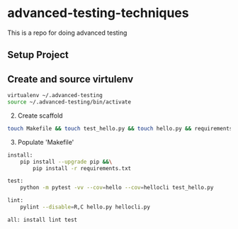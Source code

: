 # advanced-testing-techniques
This is a repo for doing advanced testing

## Setup Project


## Create and source virtulenv

```bash
virtualenv ~/.advanced-testing
source ~/.advanced-testing/bin/activate
```

2. Create scaffold

``` bash
touch Makefile && touch test_hello.py && touch hello.py && requirements.txt
```

3. Populate 'Makefile'

``` bash
install:
	pip install --upgrade pip &&\
		pip install -r requirements.txt

test:
	python -m pytest -vv --cov=hello --cov=hellocli test_hello.py

lint:
	pylint --disable=R,C hello.py hellocli.py

all: install lint test
```
